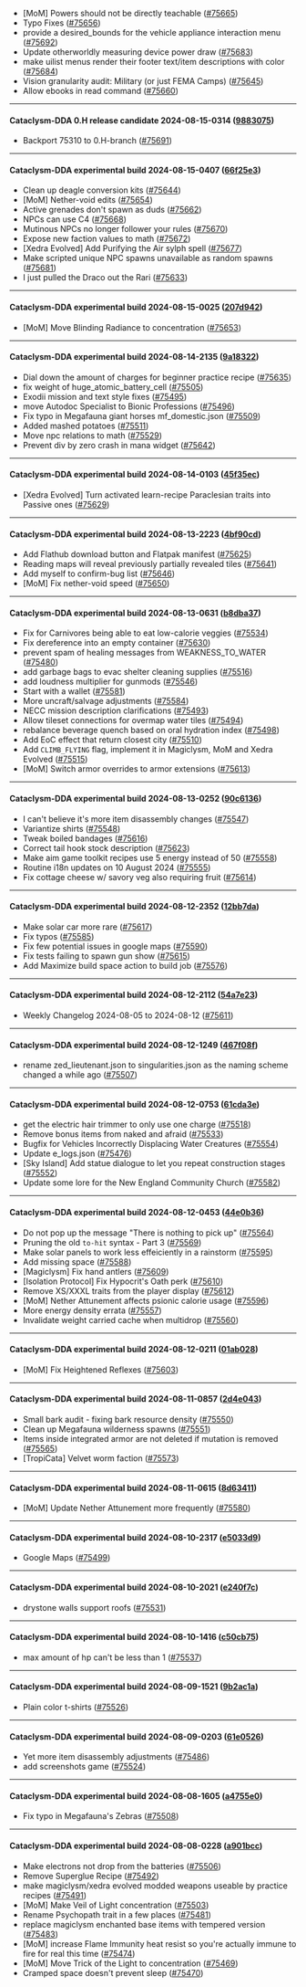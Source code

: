 * [MoM] Powers should not be directly teachable ([#75665](https://github.com/CleverRaven/Cataclysm-DDA/pull/75665))
* Typo Fixes ([#75656](https://github.com/CleverRaven/Cataclysm-DDA/pull/75656))
* provide a desired_bounds for the vehicle appliance interaction menu ([#75692](https://github.com/CleverRaven/Cataclysm-DDA/pull/75692))
* Update otherworldly measuring device power draw ([#75683](https://github.com/CleverRaven/Cataclysm-DDA/pull/75683))
* make uilist menus render their footer text/item descriptions with color ([#75684](https://github.com/CleverRaven/Cataclysm-DDA/pull/75684))
* Vision granularity audit: Military (or just FEMA Camps) ([#75645](https://github.com/CleverRaven/Cataclysm-DDA/pull/75645))
* Allow ebooks in read command ([#75660](https://github.com/CleverRaven/Cataclysm-DDA/pull/75660))

---

#### Cataclysm-DDA 0.H release candidate 2024-08-15-0314 ([9883075](https://github.com/CleverRaven/Cataclysm-DDA/releases/tag/cdda-0.H-2024-08-15-0314))

* Backport 75310 to 0.H-branch ([#75691](https://github.com/CleverRaven/Cataclysm-DDA/pull/75691))

---

#### Cataclysm-DDA experimental build 2024-08-15-0407 ([66f25e3](https://github.com/CleverRaven/Cataclysm-DDA/releases/tag/cdda-experimental-2024-08-15-0407))

* Clean up deagle conversion kits ([#75644](https://github.com/CleverRaven/Cataclysm-DDA/pull/75644))
* [MoM] Nether-void edits ([#75654](https://github.com/CleverRaven/Cataclysm-DDA/pull/75654))
* Active grenades don't spawn as duds ([#75662](https://github.com/CleverRaven/Cataclysm-DDA/pull/75662))
* NPCs can use C4 ([#75668](https://github.com/CleverRaven/Cataclysm-DDA/pull/75668))
* Mutinous NPCs no longer follower your rules ([#75670](https://github.com/CleverRaven/Cataclysm-DDA/pull/75670))
* Expose new faction values to math ([#75672](https://github.com/CleverRaven/Cataclysm-DDA/pull/75672))
* [Xedra Evolved] Add Purifying the Air sylph spell ([#75677](https://github.com/CleverRaven/Cataclysm-DDA/pull/75677))
* Make scripted unique NPC spawns unavailable as random spawns ([#75681](https://github.com/CleverRaven/Cataclysm-DDA/pull/75681))
* I just pulled the Draco out the Rari ([#75633](https://github.com/CleverRaven/Cataclysm-DDA/pull/75633))

---

#### Cataclysm-DDA experimental build 2024-08-15-0025 ([207d942](https://github.com/CleverRaven/Cataclysm-DDA/releases/tag/cdda-experimental-2024-08-15-0025))

* [MoM] Move Blinding Radiance to concentration ([#75653](https://github.com/CleverRaven/Cataclysm-DDA/pull/75653))

---

#### Cataclysm-DDA experimental build 2024-08-14-2135 ([9a18322](https://github.com/CleverRaven/Cataclysm-DDA/releases/tag/cdda-experimental-2024-08-14-2135))

* Dial down the amount of charges for beginner practice recipe ([#75635](https://github.com/CleverRaven/Cataclysm-DDA/pull/75635))
* fix weight of huge_atomic_battery_cell ([#75505](https://github.com/CleverRaven/Cataclysm-DDA/pull/75505))
* Exodii mission and text style fixes ([#75495](https://github.com/CleverRaven/Cataclysm-DDA/pull/75495))
* move Autodoc Specialist to Bionic Professions ([#75496](https://github.com/CleverRaven/Cataclysm-DDA/pull/75496))
* Fix typo in Megafauna giant horses mf_domestic.json ([#75509](https://github.com/CleverRaven/Cataclysm-DDA/pull/75509))
* Added mashed potatoes ([#75511](https://github.com/CleverRaven/Cataclysm-DDA/pull/75511))
* Move npc relations to math ([#75529](https://github.com/CleverRaven/Cataclysm-DDA/pull/75529))
* Prevent div by zero crash in mana widget ([#75642](https://github.com/CleverRaven/Cataclysm-DDA/pull/75642))

---

#### Cataclysm-DDA experimental build 2024-08-14-0103 ([45f35ec](https://github.com/CleverRaven/Cataclysm-DDA/releases/tag/cdda-experimental-2024-08-14-0103))

* [Xedra Evolved] Turn activated learn-recipe Paraclesian traits into Passive ones ([#75629](https://github.com/CleverRaven/Cataclysm-DDA/pull/75629))

---

#### Cataclysm-DDA experimental build 2024-08-13-2223 ([4bf90cd](https://github.com/CleverRaven/Cataclysm-DDA/releases/tag/cdda-experimental-2024-08-13-2223))

* Add Flathub download button and Flatpak manifest ([#75625](https://github.com/CleverRaven/Cataclysm-DDA/pull/75625))
* Reading maps will reveal previously partially revealed tiles ([#75641](https://github.com/CleverRaven/Cataclysm-DDA/pull/75641))
* Add myself to confirm-bug list ([#75646](https://github.com/CleverRaven/Cataclysm-DDA/pull/75646))
* [MoM] Fix nether-void speed ([#75650](https://github.com/CleverRaven/Cataclysm-DDA/pull/75650))

---

#### Cataclysm-DDA experimental build 2024-08-13-0631 ([b8dba37](https://github.com/CleverRaven/Cataclysm-DDA/releases/tag/cdda-experimental-2024-08-13-0631))

* Fix for Carnivores being able to eat low-calorie veggies ([#75534](https://github.com/CleverRaven/Cataclysm-DDA/pull/75534))
* Fix dereference into an empty container ([#75630](https://github.com/CleverRaven/Cataclysm-DDA/pull/75630))
* prevent spam of healing messages from WEAKNESS_TO_WATER ([#75480](https://github.com/CleverRaven/Cataclysm-DDA/pull/75480))
* add garbage bags to evac shelter cleaning supplies ([#75516](https://github.com/CleverRaven/Cataclysm-DDA/pull/75516))
* add loudness multiplier for gunmods ([#75546](https://github.com/CleverRaven/Cataclysm-DDA/pull/75546))
* Start with a wallet ([#75581](https://github.com/CleverRaven/Cataclysm-DDA/pull/75581))
* More uncraft/salvage adjustments ([#75584](https://github.com/CleverRaven/Cataclysm-DDA/pull/75584))
* NECC mission description clarifications ([#75493](https://github.com/CleverRaven/Cataclysm-DDA/pull/75493))
* Allow tileset connections for overmap water tiles ([#75494](https://github.com/CleverRaven/Cataclysm-DDA/pull/75494))
* rebalance beverage quench based on oral hydration index ([#75498](https://github.com/CleverRaven/Cataclysm-DDA/pull/75498))
* Add EoC effect that return closest city ([#75510](https://github.com/CleverRaven/Cataclysm-DDA/pull/75510))
* Add `CLIMB_FLYING` flag, implement it in Magiclysm, MoM and Xedra Evolved ([#75515](https://github.com/CleverRaven/Cataclysm-DDA/pull/75515))
* [MoM] Switch armor overrides to armor extensions ([#75613](https://github.com/CleverRaven/Cataclysm-DDA/pull/75613))

---

#### Cataclysm-DDA experimental build 2024-08-13-0252 ([90c6136](https://github.com/CleverRaven/Cataclysm-DDA/releases/tag/cdda-experimental-2024-08-13-0252))

* I can't believe it's more item disassembly changes ([#75547](https://github.com/CleverRaven/Cataclysm-DDA/pull/75547))
* Variantize shirts ([#75548](https://github.com/CleverRaven/Cataclysm-DDA/pull/75548))
* Tweak boiled bandages ([#75616](https://github.com/CleverRaven/Cataclysm-DDA/pull/75616))
* Correct tail hook stock description ([#75623](https://github.com/CleverRaven/Cataclysm-DDA/pull/75623))
* Make aim game toolkit recipes use 5 energy instead of 50 ([#75558](https://github.com/CleverRaven/Cataclysm-DDA/pull/75558))
* Routine i18n updates on 10 August 2024 ([#75555](https://github.com/CleverRaven/Cataclysm-DDA/pull/75555))
* Fix cottage cheese w/ savory veg also requiring fruit ([#75614](https://github.com/CleverRaven/Cataclysm-DDA/pull/75614))

---

#### Cataclysm-DDA experimental build 2024-08-12-2352 ([12bb7da](https://github.com/CleverRaven/Cataclysm-DDA/releases/tag/cdda-experimental-2024-08-12-2352))

* Make solar car more rare ([#75617](https://github.com/CleverRaven/Cataclysm-DDA/pull/75617))
* Fix typos ([#75585](https://github.com/CleverRaven/Cataclysm-DDA/pull/75585))
* Fix few potential issues in google maps ([#75590](https://github.com/CleverRaven/Cataclysm-DDA/pull/75590))
* Fix tests failing to spawn gun show ([#75615](https://github.com/CleverRaven/Cataclysm-DDA/pull/75615))
* Add Maximize build space action to build job ([#75576](https://github.com/CleverRaven/Cataclysm-DDA/pull/75576))

---

#### Cataclysm-DDA experimental build 2024-08-12-2112 ([54a7e23](https://github.com/CleverRaven/Cataclysm-DDA/releases/tag/cdda-experimental-2024-08-12-2112))

* Weekly Changelog 2024-08-05 to 2024-08-12 ([#75611](https://github.com/CleverRaven/Cataclysm-DDA/pull/75611))

---

#### Cataclysm-DDA experimental build 2024-08-12-1249 ([467f08f](https://github.com/CleverRaven/Cataclysm-DDA/releases/tag/cdda-experimental-2024-08-12-1249))

* rename zed_lieutenant.json to singularities.json as the naming scheme changed a while ago ([#75507](https://github.com/CleverRaven/Cataclysm-DDA/pull/75507))

---

#### Cataclysm-DDA experimental build 2024-08-12-0753 ([61cda3e](https://github.com/CleverRaven/Cataclysm-DDA/releases/tag/cdda-experimental-2024-08-12-0753))

* get the electric hair trimmer to only use one charge ([#75518](https://github.com/CleverRaven/Cataclysm-DDA/pull/75518))
* Remove bonus items from naked and afraid ([#75533](https://github.com/CleverRaven/Cataclysm-DDA/pull/75533))
* Bugfix for Vehicles Incorrectly Displacing Water Creatures ([#75554](https://github.com/CleverRaven/Cataclysm-DDA/pull/75554))
* Update e_logs.json ([#75476](https://github.com/CleverRaven/Cataclysm-DDA/pull/75476))
* [Sky Island] Add statue dialogue to let you repeat construction stages ([#75552](https://github.com/CleverRaven/Cataclysm-DDA/pull/75552))
* Update some lore for the New England Community Church ([#75582](https://github.com/CleverRaven/Cataclysm-DDA/pull/75582))

---

#### Cataclysm-DDA experimental build 2024-08-12-0453 ([44e0b36](https://github.com/CleverRaven/Cataclysm-DDA/releases/tag/cdda-experimental-2024-08-12-0453))

* Do not pop up the message "There is nothing to pick up" ([#75564](https://github.com/CleverRaven/Cataclysm-DDA/pull/75564))
* Pruning the old ``to-hit`` syntax - Part 3 ([#75569](https://github.com/CleverRaven/Cataclysm-DDA/pull/75569))
* Make solar panels to work less effeiciently in a rainstorm ([#75595](https://github.com/CleverRaven/Cataclysm-DDA/pull/75595))
* Add missing space ([#75588](https://github.com/CleverRaven/Cataclysm-DDA/pull/75588))
* [Magiclysm] Fix hand antlers ([#75609](https://github.com/CleverRaven/Cataclysm-DDA/pull/75609))
* [Isolation Protocol] Fix Hypocrit's Oath perk ([#75610](https://github.com/CleverRaven/Cataclysm-DDA/pull/75610))
* Remove XS/XXXL traits from the player display ([#75612](https://github.com/CleverRaven/Cataclysm-DDA/pull/75612))
* [MoM] Nether Attunement affects psionic calorie usage ([#75596](https://github.com/CleverRaven/Cataclysm-DDA/pull/75596))
* More energy density errata ([#75557](https://github.com/CleverRaven/Cataclysm-DDA/pull/75557))
* Invalidate weight carried cache when multidrop ([#75560](https://github.com/CleverRaven/Cataclysm-DDA/pull/75560))

---

#### Cataclysm-DDA experimental build 2024-08-12-0211 ([01ab028](https://github.com/CleverRaven/Cataclysm-DDA/releases/tag/cdda-experimental-2024-08-12-0211))

* [MoM] Fix Heightened Reflexes ([#75603](https://github.com/CleverRaven/Cataclysm-DDA/pull/75603))

---

#### Cataclysm-DDA experimental build 2024-08-11-0857 ([2d4e043](https://github.com/CleverRaven/Cataclysm-DDA/releases/tag/cdda-experimental-2024-08-11-0857))

* Small bark audit - fixing bark resource density ([#75550](https://github.com/CleverRaven/Cataclysm-DDA/pull/75550))
* Clean up Megafauna wilderness spawns ([#75551](https://github.com/CleverRaven/Cataclysm-DDA/pull/75551))
* Items inside integrated armor are not deleted if mutation is removed ([#75565](https://github.com/CleverRaven/Cataclysm-DDA/pull/75565))
* [TropiCata] Velvet worm faction ([#75573](https://github.com/CleverRaven/Cataclysm-DDA/pull/75573))

---

#### Cataclysm-DDA experimental build 2024-08-11-0615 ([8d63411](https://github.com/CleverRaven/Cataclysm-DDA/releases/tag/cdda-experimental-2024-08-11-0615))

* [MoM] Update Nether Attunement more frequently ([#75580](https://github.com/CleverRaven/Cataclysm-DDA/pull/75580))

---

#### Cataclysm-DDA experimental build 2024-08-10-2317 ([e5033d9](https://github.com/CleverRaven/Cataclysm-DDA/releases/tag/cdda-experimental-2024-08-10-2317))

* Google Maps ([#75499](https://github.com/CleverRaven/Cataclysm-DDA/pull/75499))

---

#### Cataclysm-DDA experimental build 2024-08-10-2021 ([e240f7c](https://github.com/CleverRaven/Cataclysm-DDA/releases/tag/cdda-experimental-2024-08-10-2021))

* drystone walls support roofs ([#75531](https://github.com/CleverRaven/Cataclysm-DDA/pull/75531))

---

#### Cataclysm-DDA experimental build 2024-08-10-1416 ([c50cb75](https://github.com/CleverRaven/Cataclysm-DDA/releases/tag/cdda-experimental-2024-08-10-1416))

* max amount of hp can't be less than 1 ([#75537](https://github.com/CleverRaven/Cataclysm-DDA/pull/75537))

---

#### Cataclysm-DDA experimental build 2024-08-09-1521 ([9b2ac1a](https://github.com/CleverRaven/Cataclysm-DDA/releases/tag/cdda-experimental-2024-08-09-1521))

* Plain color t-shirts ([#75526](https://github.com/CleverRaven/Cataclysm-DDA/pull/75526))

---

#### Cataclysm-DDA experimental build 2024-08-09-0203 ([61e0526](https://github.com/CleverRaven/Cataclysm-DDA/releases/tag/cdda-experimental-2024-08-09-0203))

* Yet more item disassembly adjustments ([#75486](https://github.com/CleverRaven/Cataclysm-DDA/pull/75486))
* add screenshots game ([#75524](https://github.com/CleverRaven/Cataclysm-DDA/pull/75524))

---

#### Cataclysm-DDA experimental build 2024-08-08-1605 ([a4755e0](https://github.com/CleverRaven/Cataclysm-DDA/releases/tag/cdda-experimental-2024-08-08-1605))

* Fix typo in Megafauna's Zebras ([#75508](https://github.com/CleverRaven/Cataclysm-DDA/pull/75508))

---

#### Cataclysm-DDA experimental build 2024-08-08-0228 ([a901bcc](https://github.com/CleverRaven/Cataclysm-DDA/releases/tag/cdda-experimental-2024-08-08-0228))

* Make electrons not drop from the batteries ([#75506](https://github.com/CleverRaven/Cataclysm-DDA/pull/75506))
* Remove Superglue Recipe ([#75492](https://github.com/CleverRaven/Cataclysm-DDA/pull/75492))
* make magiclysm/xedra evolved modded weapons useable by practice recipes ([#75491](https://github.com/CleverRaven/Cataclysm-DDA/pull/75491))
* [MoM] Make Veil of Light concentration ([#75503](https://github.com/CleverRaven/Cataclysm-DDA/pull/75503))
* Rename Psychopath trait in a few places ([#75481](https://github.com/CleverRaven/Cataclysm-DDA/pull/75481))
* replace magiclysm enchanted base items with tempered version ([#75483](https://github.com/CleverRaven/Cataclysm-DDA/pull/75483))
* [MoM] increase Flame Immunity heat resist so you're actually immune to fire for real this time ([#75474](https://github.com/CleverRaven/Cataclysm-DDA/pull/75474))
* [MoM] Move Trick of the Light to concentration ([#75469](https://github.com/CleverRaven/Cataclysm-DDA/pull/75469))
* Cramped space doesn't prevent sleep ([#75470](https://github.com/CleverRaven/Cataclysm-DDA/pull/75470))
